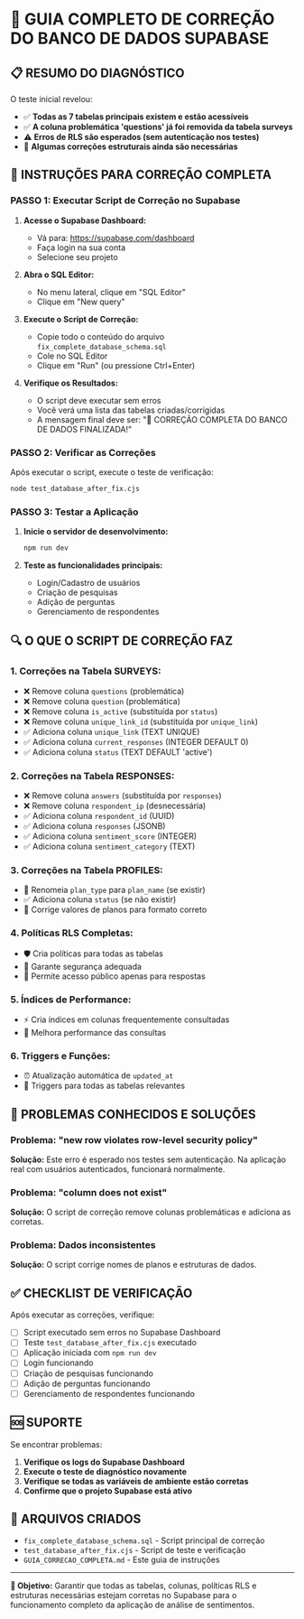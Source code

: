 # 🔧 GUIA COMPLETO DE CORREÇÃO DO BANCO DE DADOS SUPABASE

## 📋 RESUMO DO DIAGNÓSTICO

O teste inicial revelou:
- ✅ **Todas as 7 tabelas principais existem e estão acessíveis**
- ✅ **A coluna problemática 'questions' já foi removida da tabela surveys**
- ⚠️ **Erros de RLS são esperados (sem autenticação nos testes)**
- 🔧 **Algumas correções estruturais ainda são necessárias**

## 🎯 INSTRUÇÕES PARA CORREÇÃO COMPLETA

### PASSO 1: Executar Script de Correção no Supabase

1. **Acesse o Supabase Dashboard:**
   - Vá para: https://supabase.com/dashboard
   - Faça login na sua conta
   - Selecione seu projeto

2. **Abra o SQL Editor:**
   - No menu lateral, clique em "SQL Editor"
   - Clique em "New query"

3. **Execute o Script de Correção:**
   - Copie todo o conteúdo do arquivo `fix_complete_database_schema.sql`
   - Cole no SQL Editor
   - Clique em "Run" (ou pressione Ctrl+Enter)

4. **Verifique os Resultados:**
   - O script deve executar sem erros
   - Você verá uma lista das tabelas criadas/corrigidas
   - A mensagem final deve ser: "🎯 CORREÇÃO COMPLETA DO BANCO DE DADOS FINALIZADA!"

### PASSO 2: Verificar as Correções

Após executar o script, execute o teste de verificação:

```bash
node test_database_after_fix.cjs
```

### PASSO 3: Testar a Aplicação

1. **Inicie o servidor de desenvolvimento:**
   ```bash
   npm run dev
   ```

2. **Teste as funcionalidades principais:**
   - Login/Cadastro de usuários
   - Criação de pesquisas
   - Adição de perguntas
   - Gerenciamento de respondentes

## 🔍 O QUE O SCRIPT DE CORREÇÃO FAZ

### 1. **Correções na Tabela SURVEYS:**
- ❌ Remove coluna `questions` (problemática)
- ❌ Remove coluna `question` (problemática)
- ❌ Remove coluna `is_active` (substituída por `status`)
- ❌ Remove coluna `unique_link_id` (substituída por `unique_link`)
- ✅ Adiciona coluna `unique_link` (TEXT UNIQUE)
- ✅ Adiciona coluna `current_responses` (INTEGER DEFAULT 0)
- ✅ Adiciona coluna `status` (TEXT DEFAULT 'active')

### 2. **Correções na Tabela RESPONSES:**
- ❌ Remove coluna `answers` (substituída por `responses`)
- ❌ Remove coluna `respondent_ip` (desnecessária)
- ✅ Adiciona coluna `respondent_id` (UUID)
- ✅ Adiciona coluna `responses` (JSONB)
- ✅ Adiciona coluna `sentiment_score` (INTEGER)
- ✅ Adiciona coluna `sentiment_category` (TEXT)

### 3. **Correções na Tabela PROFILES:**
- 🔄 Renomeia `plan_type` para `plan_name` (se existir)
- ✅ Adiciona coluna `status` (se não existir)
- 🔧 Corrige valores de planos para formato correto

### 4. **Políticas RLS Completas:**
- 🛡️ Cria políticas para todas as tabelas
- 🔐 Garante segurança adequada
- 👥 Permite acesso público apenas para respostas

### 5. **Índices de Performance:**
- ⚡ Cria índices em colunas frequentemente consultadas
- 🚀 Melhora performance das consultas

### 6. **Triggers e Funções:**
- ⏰ Atualização automática de `updated_at`
- 🔄 Triggers para todas as tabelas relevantes

## 🚨 PROBLEMAS CONHECIDOS E SOLUÇÕES

### Problema: "new row violates row-level security policy"
**Solução:** Este erro é esperado nos testes sem autenticação. Na aplicação real com usuários autenticados, funcionará normalmente.

### Problema: "column does not exist"
**Solução:** O script de correção remove colunas problemáticas e adiciona as corretas.

### Problema: Dados inconsistentes
**Solução:** O script corrige nomes de planos e estruturas de dados.

## ✅ CHECKLIST DE VERIFICAÇÃO

Após executar as correções, verifique:

- [ ] Script executado sem erros no Supabase Dashboard
- [ ] Teste `test_database_after_fix.cjs` executado
- [ ] Aplicação iniciada com `npm run dev`
- [ ] Login funcionando
- [ ] Criação de pesquisas funcionando
- [ ] Adição de perguntas funcionando
- [ ] Gerenciamento de respondentes funcionando

## 🆘 SUPORTE

Se encontrar problemas:

1. **Verifique os logs do Supabase Dashboard**
2. **Execute o teste de diagnóstico novamente**
3. **Verifique se todas as variáveis de ambiente estão corretas**
4. **Confirme que o projeto Supabase está ativo**

## 📁 ARQUIVOS CRIADOS

- `fix_complete_database_schema.sql` - Script principal de correção
- `test_database_after_fix.cjs` - Script de teste e verificação
- `GUIA_CORRECAO_COMPLETA.md` - Este guia de instruções

---

**🎯 Objetivo:** Garantir que todas as tabelas, colunas, políticas RLS e estruturas necessárias estejam corretas no Supabase para o funcionamento completo da aplicação de análise de sentimentos.